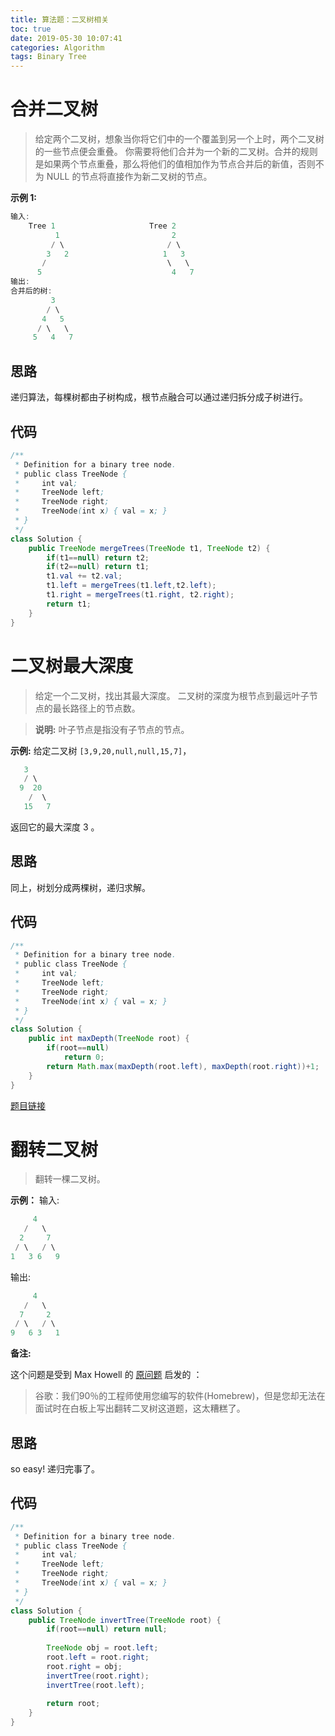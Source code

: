 ```yaml
---
title: 算法题：二叉树相关
toc: true
date: 2019-05-30 10:07:41
categories: Algorithm
tags: Binary Tree
---
```


# 合并二叉树 

>给定两个二叉树，想象当你将它们中的一个覆盖到另一个上时，两个二叉树的一些节点便会重叠。
>你需要将他们合并为一个新的二叉树。合并的规则是如果两个节点重叠，那么将他们的值相加作为节点合并后的新值，否则不为 NULL 的节点将直接作为新二叉树的节点。

**示例 1:**

```java
输入: 
	Tree 1                     Tree 2                  
          1                         2                             
         / \                       / \                            
        3   2                     1   3                        
       /                           \   \                      
      5                             4   7                  
输出: 
合并后的树:
	     3
	    / \
	   4   5
	  / \   \ 
	 5   4   7
```

## 思路

递归算法，每棵树都由子树构成，根节点融合可以通过递归拆分成子树进行。

## 代码
```JAVA
/**
 * Definition for a binary tree node.
 * public class TreeNode {
 *     int val;
 *     TreeNode left;
 *     TreeNode right;
 *     TreeNode(int x) { val = x; }
 * }
 */
class Solution {
    public TreeNode mergeTrees(TreeNode t1, TreeNode t2) {
        if(t1==null) return t2;
        if(t2==null) return t1;
        t1.val += t2.val;
        t1.left = mergeTrees(t1.left,t2.left);
        t1.right = mergeTrees(t1.right, t2.right);
        return t1;
    }
}
```

# 二叉树最大深度

>给定一个二叉树，找出其最大深度。
>二叉树的深度为根节点到最远叶子节点的最长路径上的节点数。

>**说明:** 叶子节点是指没有子节点的节点。

**示例:**
给定二叉树 `[3,9,20,null,null,15,7]`，
```java
   3
   / \
  9  20
    /  \
   15   7
```
返回它的最大深度 3 。

## 思路

同上，树划分成两棵树，递归求解。

## 代码

```java
/**
 * Definition for a binary tree node.
 * public class TreeNode {
 *     int val;
 *     TreeNode left;
 *     TreeNode right;
 *     TreeNode(int x) { val = x; }
 * }
 */
class Solution {
    public int maxDepth(TreeNode root) {
        if(root==null) 
            return 0;
        return Math.max(maxDepth(root.left), maxDepth(root.right))+1;
    }
}
```
[题目链接](https://leetcode-cn.com/problems/maximum-depth-of-binary-tree/)

# 翻转二叉树

>翻转一棵二叉树。

**示例：**
输入:
```java
     4
   /   \
  2     7
 / \   / \
1   3 6   9
```

输出:
```java
     4
   /   \
  7     2
 / \   / \
9   6 3   1
```

**备注:**

这个问题是受到 Max Howell 的 [原问题](https://www.zhihu.com/question/31202353) 启发的 ：
>谷歌：我们90％的工程师使用您编写的软件(Homebrew)，但是您却无法在面试时在白板上写出翻转二叉树这道题，这太糟糕了。

## 思路

so easy! 递归完事了。

## 代码

```java
/**
 * Definition for a binary tree node.
 * public class TreeNode {
 *     int val;
 *     TreeNode left;
 *     TreeNode right;
 *     TreeNode(int x) { val = x; }
 * }
 */
class Solution {
    public TreeNode invertTree(TreeNode root) {
        if(root==null) return null;
        
        TreeNode obj = root.left;
        root.left = root.right;
        root.right = obj;   
        invertTree(root.right);
        invertTree(root.left);
        
        return root;
    }
}
```